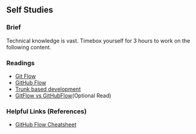 ## Self Studies

### Brief

Technical knowledge is vast. Timebox yourself for 3 hours to work on the following content.

### Readings

- [Git Flow](https://www.atlassian.com/git/tutorials/comparing-workflows/gitflow-workflow)
- [GitHub Flow](https://docs.github.com/en/get-started/quickstart/github-flow)
- [Trunk based development](https://cloud.google.com/architecture/devops/devops-tech-trunk-based-development)
- [GitFlow vs GitHubFlow](https://www.geeksforgeeks.org/git-flow-vs-github-flow/)(Optional Read)
### Helpful Links (References)

- [GitHub Flow Cheatsheet](https://enterprise.github.com/downloads/en/github-flow-cheatsheet.pdf)
